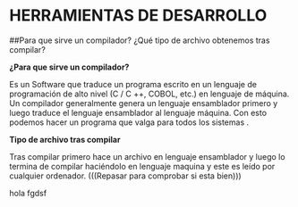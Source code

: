 # HERRAMIENTAS DE DESARROLLO

##Para que sirve un compilador? ¿Qué tipo de archivo obtenemos tras compilar?

**¿Para que sirve un compilador?**

Es un Software que traduce un programa escrito en un lenguaje de programación de alto nivel (C / C ++, COBOL, etc.) en lenguaje de máquina. Un compilador generalmente genera un lenguaje ensamblador primero y luego traduce el lenguaje ensamblador al lenguaje máquina. Con esto podemos hacer un programa que valga para todos los sistemas .

**Tipo de archivo tras compilar**

Tras compilar primero hace un archivo en lenguaje ensamblador y luego lo termina de compilar haciéndolo en lenguaje maquina y este es leído por cualquier ordenador. (((Repasar para comprobar si esta bien)))

hola
fgdsf
